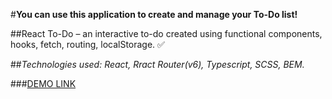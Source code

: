#**You can use this application to create and manage your To-Do list!**

##React To-Do – an interactive to-do created using functional components, hooks, fetch, routing, localStorage.  :white_check_mark:

##*Technologies used: React, Rract Router(v6), Typescript, SCSS, BEM.*

###[DEMO LINK](https://nata-prog123.github.io/-react_todo-app_1/) 
